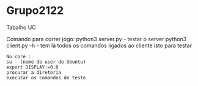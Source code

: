 # Grupo2122
 Tabalho UC


Comando para correr jogo:
    python3 server.py - testar o server
    python3 client.py -h - tem lá todos os comandos ligados ao cliente
    isto para testar

    No core :
    su - (nome do user do Ubuntu)
    export DISPLAY:=0.0 
    procurar a diretoria
    executar os comandos de teste

